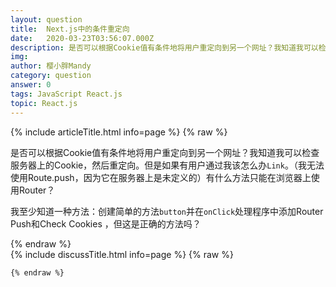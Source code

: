 ```yaml
---
layout: question
title:  Next.js中的条件重定向
date:   2020-03-23T03:56:07.000Z
description: 是否可以根据Cookie值有条件地将用户重定向到另一个网址？我知道我可以检查服务器上的Cookie，然后重定向。但是如果有用户通过我该怎么办Link。（我...
img: 
author: 樱小胖Mandy
category: question
answer: 0
tags: JavaScript React.js
topic: React.js
---
```

<div class="article-root">
  <div class="article">
    {% include articleTitle.html info=page %}
    {% raw %}
    <div class="article-content"><p><font style="vertical-align: inherit;"><font style="vertical-align: inherit;">是否可以根据Cookie值有条件地将用户重定向到另一个网址？</font><font style="vertical-align: inherit;">我知道我可以检查服务器上的Cookie，然后重定向。</font><font style="vertical-align: inherit;">但是如果有用户通过我该怎么办</font></font><code>Link</code><font style="vertical-align: inherit;"><font style="vertical-align: inherit;">。</font><font style="vertical-align: inherit;">（我无法使用Route.push，因为它在服务器上是未定义的）有什么方法只能在浏览器上使用Router？</font></font></p>

<p><font style="vertical-align: inherit;"><font style="vertical-align: inherit;">我至少知道一种方法：创建简单的方法</font></font><code>button</code><font style="vertical-align: inherit;"><font style="vertical-align: inherit;">并在</font></font><code>onClick</code><font style="vertical-align: inherit;"><font style="vertical-align: inherit;">处理程序中</font><font style="vertical-align: inherit;">添加Router Push和Check Cookies </font><font style="vertical-align: inherit;">，但这是正确的方法吗？</font></font></p></div>
    {% endraw %}
  </div>

  <div class="discuss-wrapper">
    {% include discussTitle.html info=page %}
    {% raw %}
    
    {% endraw %}
  </div>
<div>
